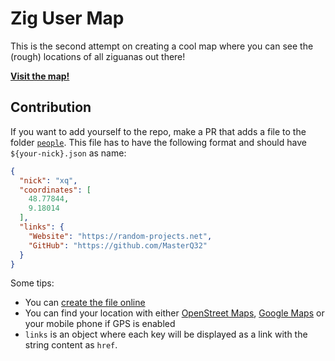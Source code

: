 # Zig User Map

This is the second attempt on creating a cool map where you can see the (rough) locations of all ziguanas out there!

**[Visit the map!](https://usermap.random-projects.net/)**

## Contribution

If you want to add yourself to the repo, make a PR that adds a file to the folder [`people`](people/). This file has to have the following format and should have `${your-nick}.json` as name:

```json
{
  "nick": "xq",
  "coordinates": [
    48.77844,
    9.18014
  ],
  "links": {
    "Website": "https://random-projects.net",
    "GitHub": "https://github.com/MasterQ32"
  }
}
```

Some tips:
- You can [create the file online](https://github.com/zig-community/user-map/new/master/people)
- You can find your location with either [OpenStreet Maps](https://www.openstreetmap.org/), [Google Maps](https://www.google.com/maps) or your mobile phone if GPS is enabled
- `links` is an object where each key will be displayed as a link with the string content as `href`.